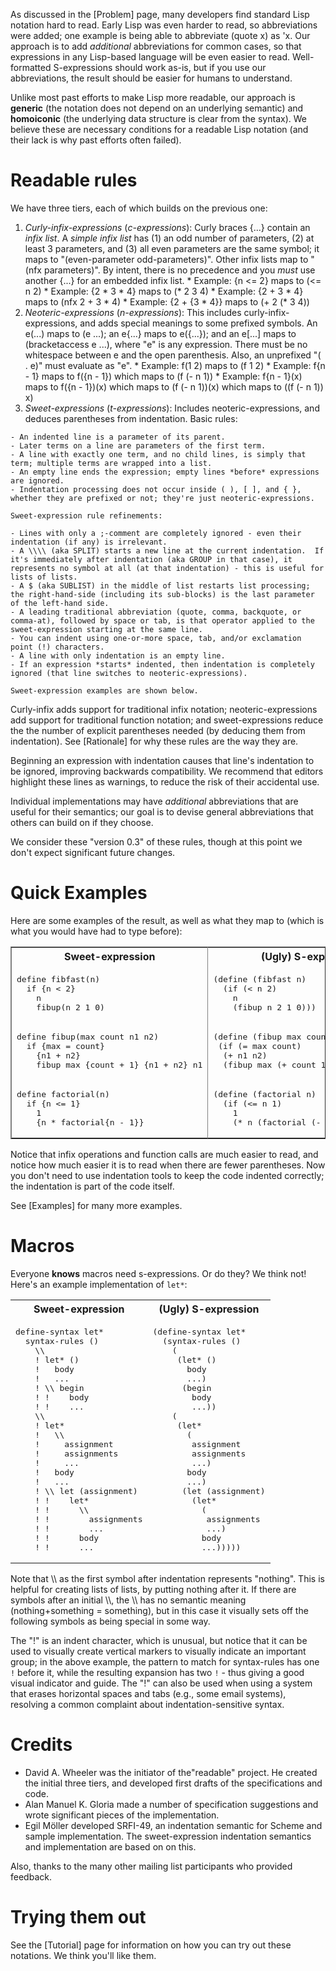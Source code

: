 As discussed in the [Problem] page, many developers find standard Lisp notation hard to read.  Early Lisp was even harder to read, so abbreviations were added; one example is being able to abbreviate (quote x) as 'x.  Our approach is to add *additional* abbreviations for common cases, so that expressions in any Lisp-based language will be even easier to read.  Well-formatted S-expressions should work as-is, but if you use our abbreviations, the result should be easier for humans to understand.

Unlike most past efforts to make Lisp more readable, our approach is **generic** (the notation does not depend on an underlying semantic) and **homoiconic** (the underlying data structure is clear from the syntax).  We believe these are necessary conditions for a readable Lisp notation (and their lack is why past efforts often failed).

Readable rules
==============

We have three tiers, each of which builds on the previous one:

1.   *Curly-infix-expressions* (*c-expressions*): Curly braces {...} contain an *infix list*. A *simple infix list* has (1) an odd number of parameters, (2) at least 3 parameters, and (3) all even parameters are the same symbol; it maps to "(even-parameter odd-parameters)".  Other infix lists map to "(nfx parameters)".   By intent, there is no precedence and you *must* use another {...} for an embedded infix list.
    * Example: {n <= 2} maps to (<= n 2)
    * Example: {2 * 3 * 4} maps to (* 2 3 4)
    * Example: {2 + 3 * 4} maps to (nfx 2 + 3 * 4)
    * Example: {2 + {3 * 4}} maps to (+ 2 (* 3 4))
2.   *Neoteric-expressions* (*n-expressions*): This includes curly-infix-expressions, and adds special meanings to some prefixed symbols. An e(...) maps to (e ...); an e{...} maps to e({...}); and an e[...] maps to (bracketaccess e ...), where "e" is any expression. There must be no whitespace between e and the open parenthesis. Also, an unprefixed "( . e)" must evaluate as "e".
    * Example: f(1 2) maps to (f 1 2)
    * Example: f{n - 1} maps to f({n - 1}) which maps to (f (- n 1))
    * Example: f{n - 1}(x) maps to f({n - 1})(x) which maps to (f (- n 1))(x) which maps to ((f (- n 1)) x)
3.   *Sweet-expressions* (*t-expressions*): Includes neoteric-expressions, and deduces parentheses from indentation. Basic rules:

    - An indented line is a parameter of its parent.
    - Later terms on a line are parameters of the first term.
    - A line with exactly one term, and no child lines, is simply that term; multiple terms are wrapped into a list.
    - An empty line ends the expression; empty lines *before* expressions are ignored.
    - Indentation processing does not occur inside ( ), [ ], and { }, whether they are prefixed or not; they're just neoteric-expressions.

    Sweet-expression rule refinements:

    - Lines with only a ;-comment are completely ignored - even their indentation (if any) is irrelevant.
    - A \\\\ (aka SPLIT) starts a new line at the current indentation.  If it's immediately after indentation (aka GROUP in that case), it represents no symbol at all (at that indentation) - this is useful for lists of lists.
    - A $ (aka SUBLIST) in the middle of list restarts list processing; the right-hand-side (including its sub-blocks) is the last parameter of the left-hand side.
    - A leading traditional abbreviation (quote, comma, backquote, or comma-at), followed by space or tab, is that operator applied to the sweet-expression starting at the same line.
    - You can indent using one-or-more space, tab, and/or exclamation point (!) characters.
    - A line with only indentation is an empty line.
    - If an expression *starts* indented, then indentation is completely ignored (that line switches to neoteric-expressions).

    Sweet-expression examples are shown below.

Curly-infix adds support for traditional infix notation; neoteric-expressions add support for traditional function notation; and sweet-expressions reduce the the number of explicit parentheses needed (by deducing them from indentation).  See [Rationale] for why these rules are the way they are.

Beginning an expression with indentation causes that line's indentation to be ignored, improving backwards compatibility.  We recommend that editors highlight these lines as warnings, to reduce the risk of their accidental use.

Individual implementations may have *additional* abbreviations that are useful for their semantics; our goal is to devise general abbreviations that others can build on if they choose.

We consider these "version 0.3" of these rules, though at this point we don't expect significant future changes.


Quick Examples
==============

Here are some examples of the result, as well as what they map to (which is what you would have had to type before):

<table cellpadding="4" border="1" rules="cols">
<tr>
<th align="center">Sweet-expression</th>
<th align="center">(Ugly) S-expression</th>
</tr>
<tr>

<td align="left" valign="top">
<pre>
define fibfast(n)
  if {n &lt; 2}
    n
    fibup(n 2 1 0)
</pre>
</td>
<td align="left" valign="top">
<pre>
(define (fibfast n)
  (if (&lt; n 2)
    n
    (fibup n 2 1 0)))
</pre>
</td>
</tr>

<tr>
<td align="left" valign="top">
<pre>
define fibup(max count n1 n2)
  if {max = count}
    {n1 + n2}
    fibup max {count + 1} {n1 + n2} n1
</pre>
</td>
<td align="left" valign="top">
<pre>
(define (fibup max count n1 n2)
 (if (= max count)
  (+ n1 n2)
  (fibup max (+ count 1) (+ n1 n2) n1)))
</pre>
</td>
</tr>

<tr>
<td align="left" valign="top">
<pre>
define factorial(n)
  if {n &lt;= 1}
    1
    {n * factorial{n - 1}}
</pre>
</td>
<td align="left" valign="top">
<pre>
(define (factorial n)
  (if (&lt;= n 1)
    1
    (* n (factorial (- n 1)))))
</pre>
</td>
</tr>
</table>

Notice that infix operations and function calls are much easier to read, and notice how much easier it is to read when there are fewer parentheses.  Now you don't need to use indentation tools to keep the code indented correctly; the indentation is part of the code itself.

See [Examples] for many more examples.


Macros
======

Everyone **knows** macros need s-expressions.  Or do they?  We think not!  Here's an example implementation of `let*`:

<table>
<tr>
<th align="center">Sweet-expression</th>
<th align="center">(Ugly) S-expression</th>
</tr>

<tr>
<td>
<pre>
define-syntax let*
  syntax-rules ()
    \\
    ! let* ()
    !   body
    !   ...
    ! \\ begin
    ! !    body
    ! !    ...
    \\
    ! let*
    !   \\
    !     assignment
    !     assignments
    !     ...
    !   body
    !   ...
    ! \\ let (assignment)
    ! !    let*
    ! !      \\
    ! !        assignments
    ! !        ...
    ! !      body
    ! !      ...
</pre>
</td>
<td>
<pre>
(define-syntax let*
  (syntax-rules ()
    (
     (let* ()
       body
       ...)
      (begin
        body
        ...))
    (
     (let*
       (
        assignment
        assignments
        ...)
       body
       ...)
      (let (assignment)
        (let*
          (
           assignments
           ...)
          body
          ...)))))
</pre>
</td>
</tr>
</table>

Note that \\\\ as the first symbol after indentation represents "nothing".  This is helpful for creating lists of lists, by putting nothing after it.  If there are symbols after an initial \\\\, the \\\\ has no semantic meaning (nothing+something = something), but in this case it visually sets off the following symbols as being special in some way.

The "!" is an indent character, which is unusual, but notice that it can be used to visually create vertical markers to visually indicate an important group; in the above example, the pattern to match for syntax-rules has one `!` before it, while the resulting expansion has two `!` - thus giving a good visual indicator and guide.  The "!" can also be used when using a system that erases horizontal spaces and tabs (e.g., some email systems), resolving a common complaint about indentation-sensitive syntax.


Credits
=======

*   David A. Wheeler was the initiator of the"readable" project.  He created the initial three tiers, and developed first drafts of the specifications and code.
*   Alan Manuel K. Gloria made a number of specification suggestions and wrote significant pieces of the implementation.
*   Egil Möller developed SRFI-49, an indentation semantic for Scheme and sample implementation. The sweet-expression indentation semantics and implementation are based on on this.

Also, thanks to the many other mailing list participants who provided feedback.


Trying them out
=============

See the [Tutorial] page for information on how you can try out these notations.  We think you'll like them.

